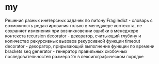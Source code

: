 # my
Решения разных инетерсных задачек по питону
Fragiledict - словарь с возможность редактирования только в менеджере контекста, не сохраняет изменения при возникновении ошибки в менеджере контекста
recursion decorator - декоратор, считыющий глубину и количество рекурсивных вызовов рекурсивной функции
timeout decorator - декоратор, прирывающий выполнение функции по времени
brackets seq generator - генератор правильных скобочных последовательностей размера 2n в лексигографическом порядке
